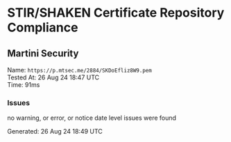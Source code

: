 # STIR/SHAKEN Certificate Repository Compliance

## Martini Security

Name: `https://p.mtsec.me/2884/SKDoEfliz8W9.pem`\
Tested At: 26 Aug 24 18:47 UTC\
Time: 91ms

### Issues

no warning, or error, or notice date level issues were found

Generated: 26 Aug 24 18:49 UTC